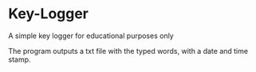 # Key-Logger
A simple key logger for educational purposes only

The program outputs a txt file with the typed words, with a date and time stamp.
